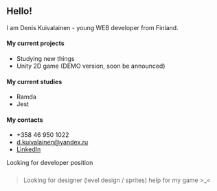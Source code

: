 ## Hello!

I am Denis Kuivalainen - young WEB developer from Finland.

#### My current projects
* Studying new things
* Unity 2D game (DEMO version, soon be announced)

#### My current studies
* Ramda
* Jest

#### My contacts
* +358 46 950 1022
* d.kuivalainen@yandex.ru
* [LinkedIn](https://www.linkedin.com/in/denis-kuivalainen-36119a1a3/)

Looking for developer position

##### 
>Looking for designer (level design / sprites) help for my game >_<

